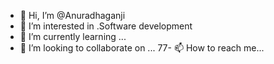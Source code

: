 - 👋 Hi, I’m @Anuradhaganji
- 👀 I’m interested in .Software development
- 🌱 I’m currently learning ...
- 💞️ I’m looking to collaborate on ...
77- 📫 How to reach me...

<!---
Anuradhasunil/Anuradhasunil is a ✨ special ✨ repository because its `README.md` (this file) appears on your GitHub profile.
You can click the Preview link to take a look at your changes.
--->
